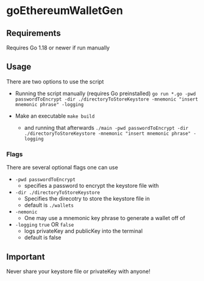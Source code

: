 # goEthereumWalletGen

## Requirements

Requires Go 1.18 or newer if run manually

## Usage

There are two options to use the script

* Running the script manually (requires Go preinstalled)
 `go run *.go -pwd passwordToEncrypt -dir ./directoryToStoreKeystore -mnemonic "insert mnemonic phrase" -logging`

* Make an executable `make build`
  * and running that afterwards `./main -pwd passwordToEncrypt -dir ./directoryToStoreKeystore -mnemonic "insert mnemonic phrase" -logging`

### Flags

There are several optional flags one can use

* `-pwd passwordToEncrypt`
  * specifies a password to encrypt the keystore file with
* `-dir ./directoryToStoreKeystore`
  * Specifies the direcotry to store the keystore file in
  * default is `./wallets`
* `-nemonic` 
  * One may use a mnemonic key phrase to generate a wallet off of
* `-logging` `true` OR `false`
  * logs privateKey and publicKey into the terminal
  * default is false

## Important

Never share your keystore file or privateKey with anyone!
